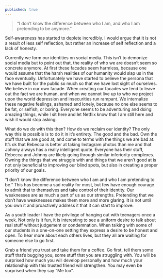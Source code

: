```yaml
---
published: true
---
```

> “I don’t know the difference between who I am, and who I am pretending to be anymore.”

Self-awareness has started to deplete incredibly. I would argue that it is not a result of less self reflection, but rather an increase of self reflection and a lack of honesty.

Currently we form our identities on social media. This isn’t to demonize social media but to point out that, the reality of who we are doesn’t seem so concrete anymore. At first these facades seem harmless, because one would assume that the harsh realities of our humanity would slap us in the face eventually. Unfortunately we have started to believe the persona that we have built for the public so much so that we have lost sight of ourselves. We believe in our own facade. When creating our facades we tend to leave out the fact we are human, and when we cannot live up to who we project upon the world depression and insecurities run rampant. We internalize these negative feelings, ashamed and lonely, because no one else seems to be fat, or selfish, or boring. Everyone seems to be adventuring and doing amazing things, while I sit here and let Netflix know that I am still here and wish it would stop asking.

What do we do with this then? How do we reclaim our identity? The only way this is possible is to do it in it’s entirety. The good and the bad. Own the stuff that we are good at, and come to terms with the things we are bad at. It’s ok that Rebecca is better at taking Instagram photos than me and that Johnny always has a really intelligent quote. Everyone has their stuff, Rebecca and Johnny are likely going through similar inferiority complexes. Owning the things that we struggle with and things that we aren’t good at is not only beneficial to improving our blind spots, but also in creating a proper priority of our goals.

“I don’t know the difference between who I am and who I am pretending to be.” This has become a sad reality for most, but few have enough courage to admit that to themselves and take control of their identity. Our weaknesses are as much a part of us as our strengths. Pretending that we don’t have weaknesses makes them more and more glaring. It is not until you own it and proactively address it that it can start to improve.

As a youth leader I have the privilege of hanging out with teenagers once a week. Not only is it fun, it is interesting to see a uniform desire to talk about real stuff without judgement or condemnation. When talking with some of our students in a one-on-one setting they express a desire to be honest and open. To hear more about each others lives, but they all are waiting for someone else to go first.

Grab a friend you trust and take them for a coffee. Go first, tell them some stuff that’s bugging you, some stuff that you are struggling with. You will be surprised how much you will develop personally and how much your relationship with this trusted friend will strengthen. You may even be surprised when they say “Me too”.
